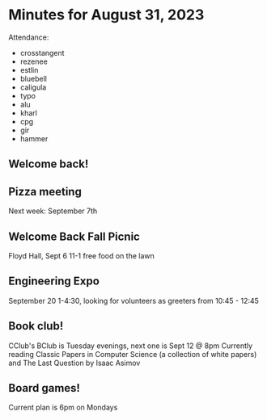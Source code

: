 # Minutes for August 31, 2023

Attendance: 
* crosstangent
* rezenee
* estlin
* bluebell
* caligula
* typo
* alu
* kharl 
* cpg
* gir
* hammer

## Welcome back!

## Pizza meeting
Next week: September 7th

## Welcome Back Fall Picnic
Floyd Hall, Sept 6 11-1 free food on the lawn

## Engineering Expo
September 20 1-4:30, looking for volunteers as greeters from 10:45 - 12:45

## Book club! 
CClub's BClub is Tuesday evenings, next one is Sept 12 @ 8pm
Currently reading Classic Papers in Computer Science (a collection of white papers) and The Last Question by Isaac Asimov

## Board games!
Current plan is 6pm on Mondays
